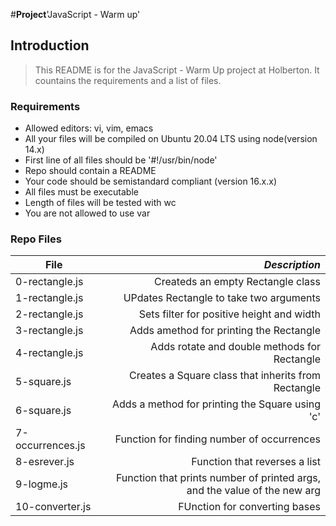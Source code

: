 #**Project**'JavaScript - Warm up'

## Introduction
> This README is for the JavaScript - Warm Up project at Holberton. It countains the requirements and a list of files.

### Requirements
- Allowed editors: vi, vim, emacs
- All your files will be compiled on Ubuntu 20.04 LTS using node(version 14.x)
- First line of all files should be '#!/usr/bin/node'
- Repo should contain a README
- Your code should be semistandard compliant (version 16.x.x)
- All files must be executable
- Length of files will be tested with wc
- You are not allowed to use var


### Repo Files
| **File** | *__Description__* |
|----------|----------------:|
|0-rectangle.js| Createds an empty Rectangle class|
|1-rectangle.js| UPdates Rectangle to take two arguments|
|2-rectangle.js| Sets filter for positive height and width|
|3-rectangle.js| Adds amethod for printing the Rectangle|
|4-rectangle.js| Adds rotate and double methods for Rectangle|
|5-square.js| Creates a Square class that inherits from Rectangle|
|6-square.js| Adds a method for printing the Square using 'c'|
|7-occurrences.js| Function for finding number of occurrences|
|8-esrever.js| Function that reverses a list|
|9-logme.js| Function that prints number of printed args, and the value of the new arg|
|10-converter.js| FUnction for converting bases|